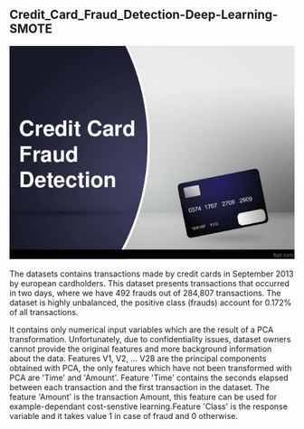 ## Credit_Card_Fraud_Detection-Deep-Learning-SMOTE
![credit-Card-Fraud](credit.jpg)

The datasets contains transactions made by credit cards in September 2013 by european cardholders. This dataset presents transactions 
that occurred in two days, where we have 492 frauds out of 284,807 transactions. The dataset is highly unbalanced, the positive class 
(frauds) account for 0.172% of all transactions.

It contains only numerical input variables which are the result of a PCA transformation. Unfortunately, due to confidentiality issues,
dataset owners cannot provide the original features and more background information about the data. Features V1, V2, ... V28 are the
principal components obtained with PCA, the only features which have not been transformed with PCA are 'Time' and 'Amount'. Feature 'Time'
contains the seconds elapsed between each transaction and the first transaction in the dataset. The feature 'Amount' is the transaction
Amount, this feature can be used for example-dependant cost-senstive learning.Feature 'Class' is the response variable and it takes value
1 in case of fraud and 0 otherwise.
